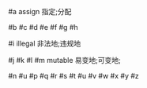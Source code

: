 #a
assign 指定;分配

#b
#c
#d
#e
#f
#g
#h

#i
illegal 非法地;违规地

#j
#k
#l
#m
mutable 易变地;可变地;

#n
#u
#p
#q
#r
#s
#t
#u
#v
#w
#x
#y
#z
